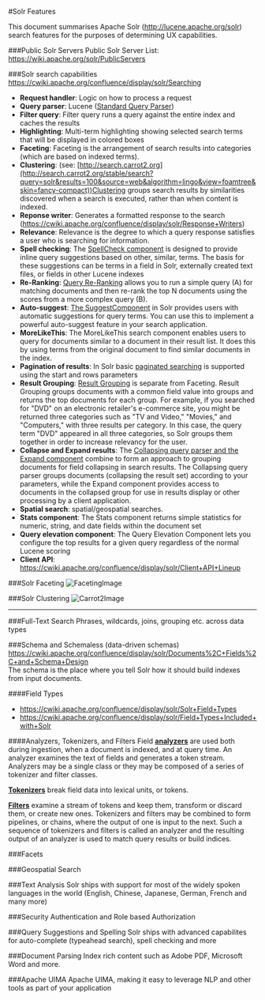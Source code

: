 #Solr Features

This document summarises Apache Solr (http://lucene.apache.org/solr) search features for the purposes of determining UX capabilities.

###Public Solr Servers
Public Solr Server List: https://wiki.apache.org/solr/PublicServers


###Solr search capabilities
https://cwiki.apache.org/confluence/display/solr/Searching  
* **Request handler**: Logic on how to process a request
* **Query parser**: Lucene ([Standard Query Parser](https://cwiki.apache.org/confluence/display/solr/The+Standard+Query+Parser))
* **Filter query**: Filter query runs a query against the entire index and caches the results
* **Highlighting**: Multi-term highlighting showing selected search terms that will be displayed in colored boxes
* **Faceting**: Faceting is the arrangement of search results into categories (which are based on indexed terms).
* **Clustering**: (see: [http://search.carrot2.org](http://search.carrot2.org/stable/search?query=solr&results=100&source=web&algorithm=lingo&view=foamtree&skin=fancy-compact))Clustering groups search results by similarities discovered when a search is executed, rather than when content is indexed. 
* **Reponse writer**: Generates a formatted response to the search (https://cwiki.apache.org/confluence/display/solr/Response+Writers)
* **Relevance**: Relevance is the degree to which a query response satisfies a user who is searching for information.
* **Spell checking**: The [SpellCheck component](https://cwiki.apache.org/confluence/display/solr/Spell+Checking) is designed to provide inline query suggestions based on other, similar, terms. The basis for these suggestions can be terms in a field in Solr, externally created text files, or fields in other Lucene indexes
* **Re-Ranking**: [Query Re-Ranking](https://cwiki.apache.org/confluence/display/solr/Query+Re-Ranking) allows you to run a simple query (A) for matching documents and then re-rank the top N documents using the scores from a more complex query (B). 
* **Auto-suggest**: [The SuggestComponent](https://cwiki.apache.org/confluence/display/solr/Suggester) in Solr provides users with automatic suggestions for query terms. You can use this to implement a powerful auto-suggest feature in your search application.
* **MoreLikeThis**: The MoreLikeThis search component enables users to query for documents similar to a document in their result list. It does this by using terms from the original document to find similar documents in the index.
* **Pagination of results**: In Solr basic [paginated searching](https://cwiki.apache.org/confluence/display/solr/Pagination+of+Results) is supported using the start and rows parameters
* **Result Grouping**: [Result Grouping](https://cwiki.apache.org/confluence/display/solr/Result+Grouping) is separate from Faceting. Result Grouping groups documents with a common field value into groups and returns the top documents for each group. For example, if you searched for "DVD" on an electronic retailer's e-commerce site, you might be returned three categories such as "TV and Video," "Movies," and "Computers," with three results per category. In this case, the query term "DVD" appeared in all three categories, so Solr groups them together in order to increase relevancy for the user.
* **Collapse and Expand results**: The [Collapsing query parser and the Expand component](https://cwiki.apache.org/confluence/display/solr/Collapse+and+Expand+Results) combine to form an approach to grouping documents for field collapsing in search results. The Collapsing query parser groups documents (collapsing the result set) according to your parameters, while the Expand component provides access to documents in the collapsed group for use in results display or other processing by a client application.
* **Spatial search**: spatial/geospatial searches. 
* **Stats component**: The Stats component returns simple statistics for numeric, string, and date fields within the document set
* **Query elevation component**: The Query Elevation Component lets you configure the top results for a given query regardless of the normal Lucene scoring
* **Client API**: https://cwiki.apache.org/confluence/display/solr/Client+API+Lineup

###Solr Faceting 
![FacetingImage](https://cwiki.apache.org/confluence/download/attachments/32604233/worddav88969a784fb8a63d8c46e9c043f5f953.png)

###Solr Clustering
![Carrot2Image](https://cwiki.apache.org/confluence/download/attachments/34836344/carrot2.png?version=1&modificationDate=1440417669000&api=v2)
___

###Full-Text Search
Phrases, wildcards, joins, grouping etc. across data types

###Schema and Schemaless (data-driven schemas)
https://cwiki.apache.org/confluence/display/solr/Documents%2C+Fields%2C+and+Schema+Design  
The schema is the place where you tell Solr how it should build indexes from input documents.

####Field Types
* https://cwiki.apache.org/confluence/display/solr/Solr+Field+Types
* https://cwiki.apache.org/confluence/display/solr/Field+Types+Included+with+Solr

####Analyzers, Tokenizers, and Filters
Field [**analyzers**](https://cwiki.apache.org/confluence/display/solr/Analyzers) are used both during ingestion, when a document is indexed, and at query time. An analyzer examines the text of fields and generates a token stream. Analyzers may be a single class or they may be composed of a series of tokenizer and filter classes.  

[**Tokenizers**](https://cwiki.apache.org/confluence/display/solr/About+Tokenizers) break field data into lexical units, or tokens.  

[**Filters**](https://cwiki.apache.org/confluence/display/solr/About+Filters) examine a stream of tokens and keep them, transform or discard them, or create new ones. Tokenizers and filters may be combined to form pipelines, or chains, where the output of one is input to the next. Such a sequence of tokenizers and filters is called an analyzer and the resulting output of an analyzer is used to match query results or build indices.  

###Facets

###Geospatial Search

###Text Analysis
Solr ships with support for most of the widely spoken languages in the world (English, Chinese, Japanese, German, French and many more)

###Security
Authentication and Role based Authorization

###Query Suggestions and Spelling
Solr ships with advanced capabilites for auto-complete (typeahead search), spell checking and more

###Document Parsing
Index rich content such as Adobe PDF, Microsoft Word and more.

###Apache UIMA
Apache UIMA, making it easy to leverage NLP and other tools as part of your application
